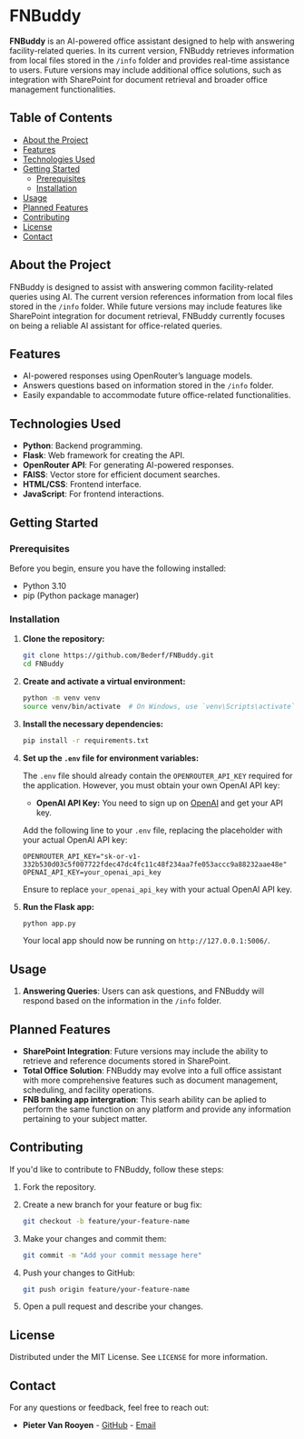 # FNBuddy

**FNBuddy** is an AI-powered office assistant designed to help with answering facility-related queries. In its current version, FNBuddy retrieves information from local files stored in the `/info` folder and provides real-time assistance to users. Future versions may include additional office solutions, such as integration with SharePoint for document retrieval and broader office management functionalities.

## Table of Contents

- [About the Project](#about-the-project)
- [Features](#features)
- [Technologies Used](#technologies-used)
- [Getting Started](#getting-started)
  - [Prerequisites](#prerequisites)
  - [Installation](#installation)
- [Usage](#usage)
- [Planned Features](#planned-features)
- [Contributing](#contributing)
- [License](#license)
- [Contact](#contact)

## About the Project

FNBuddy is designed to assist with answering common facility-related queries using AI. The current version references information from local files stored in the `/info` folder. While future versions may include features like SharePoint integration for document retrieval, FNBuddy currently focuses on being a reliable AI assistant for office-related queries.

## Features

- AI-powered responses using OpenRouter’s language models.
- Answers questions based on information stored in the `/info` folder.
- Easily expandable to accommodate future office-related functionalities.

## Technologies Used

- **Python**: Backend programming.
- **Flask**: Web framework for creating the API.
- **OpenRouter API**: For generating AI-powered responses.
- **FAISS**: Vector store for efficient document searches.
- **HTML/CSS**: Frontend interface.
- **JavaScript**: For frontend interactions.

## Getting Started

### Prerequisites

Before you begin, ensure you have the following installed:

- Python 3.10
- pip (Python package manager)

### Installation

1. **Clone the repository:**

   ```bash
   git clone https://github.com/Bederf/FNBuddy.git
   cd FNBuddy
   ```

2. **Create and activate a virtual environment:**

   ```bash
   python -m venv venv
   source venv/bin/activate  # On Windows, use `venv\Scripts\activate`
   ```

3. **Install the necessary dependencies:**

   ```bash
   pip install -r requirements.txt
   ```

4. **Set up the `.env` file for environment variables:**

   The `.env` file should already contain the `OPENROUTER_API_KEY` required for the application. However, you must obtain your own OpenAI API key:

   - **OpenAI API Key:** You need to sign up on [OpenAI](https://platform.openai.com/) and get your API key.

   Add the following line to your `.env` file, replacing the placeholder with your actual OpenAI API key:

   ```plaintext
   OPENROUTER_API_KEY="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"
   OPENAI_API_KEY=your_openai_api_key
   ```

   Ensure to replace `your_openai_api_key` with your actual OpenAI API key.

5. **Run the Flask app:**

   ```bash
   python app.py
   ```

   Your local app should now be running on `http://127.0.0.1:5006/`.

## Usage

1. **Answering Queries**: Users can ask questions, and FNBuddy will respond based on the information in the `/info` folder.

## Planned Features

- **SharePoint Integration**: Future versions may include the ability to retrieve and reference documents stored in SharePoint.
- **Total Office Solution**: FNBuddy may evolve into a full office assistant with more comprehensive features such as document management, scheduling, and facility operations.
- **FNB banking app intergration**: This searh ability can be aplied to perform the same function on any platform and provide any information pertaining to your subject matter.

## Contributing

If you'd like to contribute to FNBuddy, follow these steps:

1. Fork the repository.
2. Create a new branch for your feature or bug fix:

   ```bash
   git checkout -b feature/your-feature-name
   ```

3. Make your changes and commit them:

   ```bash
   git commit -m "Add your commit message here"
   ```

4. Push your changes to GitHub:

   ```bash
   git push origin feature/your-feature-name
   ```

5. Open a pull request and describe your changes.

## License

Distributed under the MIT License. See `LICENSE` for more information.

## Contact

For any questions or feedback, feel free to reach out:

- **Pieter Van Rooyen** - [GitHub](https://github.com/Bederf) - [Email](mailto:bederf@gmail.com)

